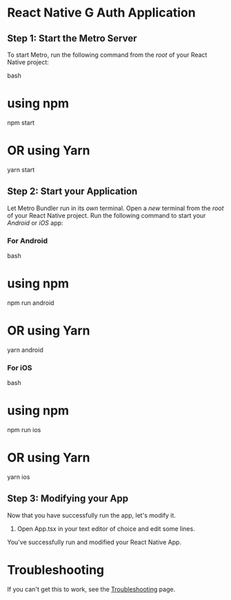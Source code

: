
# React Native G Auth Application


## Step 1: Start the Metro Server

To start Metro, run the following command from the _root_ of your React Native project:

bash
# using npm
npm start

# OR using Yarn
yarn start


## Step 2: Start your Application

Let Metro Bundler run in its _own_ terminal. Open a _new_ terminal from the _root_ of your React Native project. Run the following command to start your _Android_ or _iOS_ app:

### For Android

bash
# using npm
npm run android

# OR using Yarn
yarn android


### For iOS

bash
# using npm
npm run ios

# OR using Yarn
yarn ios



## Step 3: Modifying your App

Now that you have successfully run the app, let's modify it.

1. Open App.tsx in your text editor of choice and edit some lines.


You've successfully run and modified your React Native App.

# Troubleshooting

If you can't get this to work, see the [Troubleshooting](https://reactnative.dev/docs/troubleshooting) page.
